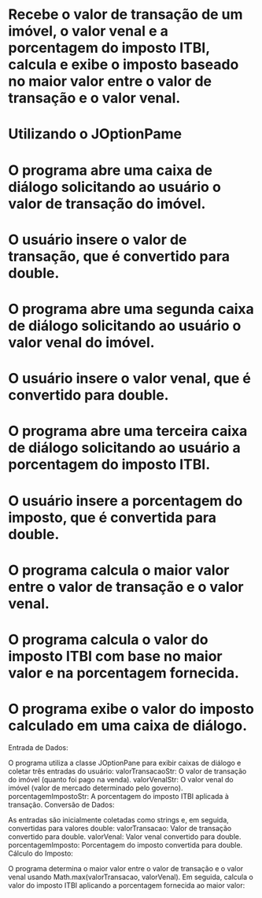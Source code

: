 # Recebe o valor de transação de um imóvel, o valor venal e a porcentagem do imposto ITBI, calcula e exibe o imposto baseado no maior valor entre o valor de transação e o valor venal.

# Utilizando o JOptionPame

# O programa abre uma caixa de diálogo solicitando ao usuário o valor de transação do imóvel.
# O usuário insere o valor de transação, que é convertido para double.
# O programa abre uma segunda caixa de diálogo solicitando ao usuário o valor venal do imóvel.
# O usuário insere o valor venal, que é convertido para double.
# O programa abre uma terceira caixa de diálogo solicitando ao usuário a porcentagem do imposto ITBI.
# O usuário insere a porcentagem do imposto, que é convertida para double.
# O programa calcula o maior valor entre o valor de transação e o valor venal.
# O programa calcula o valor do imposto ITBI com base no maior valor e na porcentagem fornecida.
# O programa exibe o valor do imposto calculado em uma caixa de diálogo.
Entrada de Dados:

O programa utiliza a classe JOptionPane para exibir caixas de diálogo e coletar três entradas do usuário:
valorTransacaoStr: O valor de transação do imóvel (quanto foi pago na venda).
valorVenalStr: O valor venal do imóvel (valor de mercado determinado pelo governo).
porcentagemImpostoStr: A porcentagem do imposto ITBI aplicada à transação.
Conversão de Dados:

As entradas são inicialmente coletadas como strings e, em seguida, convertidas para valores double:
valorTransacao: Valor de transação convertido para double.
valorVenal: Valor venal convertido para double.
porcentagemImposto: Porcentagem do imposto convertida para double.
Cálculo do Imposto:

O programa determina o maior valor entre o valor de transação e o valor venal usando Math.max(valorTransacao, valorVenal).
Em seguida, calcula o valor do imposto ITBI aplicando a porcentagem fornecida ao maior valor: